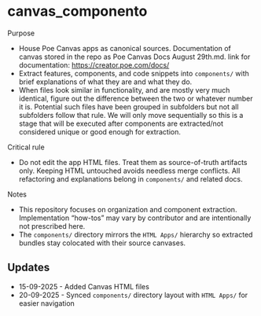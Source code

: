 # canvas_componento

Purpose
- House Poe Canvas apps as canonical sources. Documentation of canvas stored in the repo as Poe Canvas Docs August 29th.md. link for documentation: https://creator.poe.com/docs/ 
- Extract features, components, and code snippets into `components/` with brief explanations of what they are and what they do.
- When files look similar in functionality, and are mostly very much identical, figure out the difference between the two or whatever number it is. Potential such files have been grouped in subfolders but not all subfolders follow that rule. We will only move sequentially so this is a stage that will be executed after components are extracted/not considered unique or good enough for extraction. 

Critical rule
- Do not edit the app HTML files. Treat them as source-of-truth artifacts only. Keeping HTML untouched avoids needless merge conflicts. All refactoring and explanations belong in `components/` and related docs.

Notes
- This repository focuses on organization and component extraction. Implementation “how-tos” may vary by contributor and are intentionally not prescribed here.
- The `components/` directory mirrors the `HTML Apps/` hierarchy so extracted bundles stay colocated with their source canvases.

## Updates

- 15-09-2025 - Added Canvas HTML files
- 20-09-2025 - Synced `components/` directory layout with `HTML Apps/` for easier navigation
